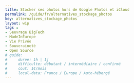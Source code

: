 ```yaml
---
title: Stocker ses photos hors de Google Photos et iCloud
permalink: /guide/fr/alternatives_stockage_photos
key: alternatives_stockage_photos
layout: wip
tags :
- Seuvrage BigTech
- MadeInEurope
- Vie Privée
- Souveraineté
- Open Source
# guide:
#     duree: 1h | 1j 
#     difficulte: débutant / intermédiaire / confirmé
#     cout: 1€/mois
#     local-data: France / Europe / Auto-hébergé
---
```


